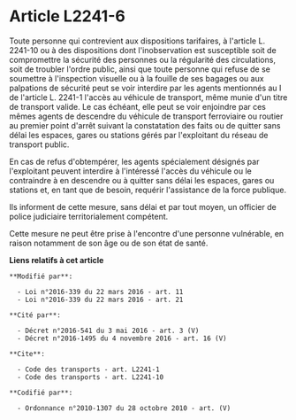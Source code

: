 # Article L2241-6

Toute personne qui contrevient aux dispositions tarifaires, à l'article L. 2241-10 ou à des dispositions dont l'inobservation
est susceptible soit de compromettre la sécurité des personnes ou la régularité des circulations, soit de troubler l'ordre
public, ainsi que toute personne qui refuse de se soumettre à l'inspection visuelle ou à la fouille de ses bagages ou aux
palpations de sécurité peut se voir interdire par les agents mentionnés au I de l'article L. 2241-1 l'accès au véhicule de
transport, même munie d'un titre de transport valide. Le cas échéant, elle peut se voir enjoindre par ces mêmes agents de
descendre du véhicule de transport ferroviaire ou routier au premier point d'arrêt suivant la constatation des faits ou de
quitter sans délai les espaces, gares ou stations gérés par l'exploitant du réseau de transport public. 

En cas de refus d'obtempérer, les agents spécialement désignés par l'exploitant peuvent interdire à l'intéressé l'accès du
véhicule ou le contraindre à en descendre ou à quitter sans délai les espaces, gares ou stations et, en tant que de besoin,
requérir l'assistance de la force publique. 

Ils informent de cette mesure, sans délai et par tout moyen, un officier de police judiciaire territorialement compétent. 

Cette mesure ne peut être prise à l'encontre d'une personne vulnérable, en raison notamment de son âge ou de son état de
santé.

**Liens relatifs à cet article**

	**Modifié par**:

	  - Loi n°2016-339 du 22 mars 2016 - art. 11
	  - Loi n°2016-339 du 22 mars 2016 - art. 21

	**Cité par**:

	  - Décret n°2016-541 du 3 mai 2016 - art. 3 (V)
	  - Décret n°2016-1495 du 4 novembre 2016 - art. 16 (V)

	**Cite**:

	  - Code des transports - art. L2241-1
	  - Code des transports - art. L2241-10

	**Codifié par**:

	  - Ordonnance n°2010-1307 du 28 octobre 2010 - art. (V)
